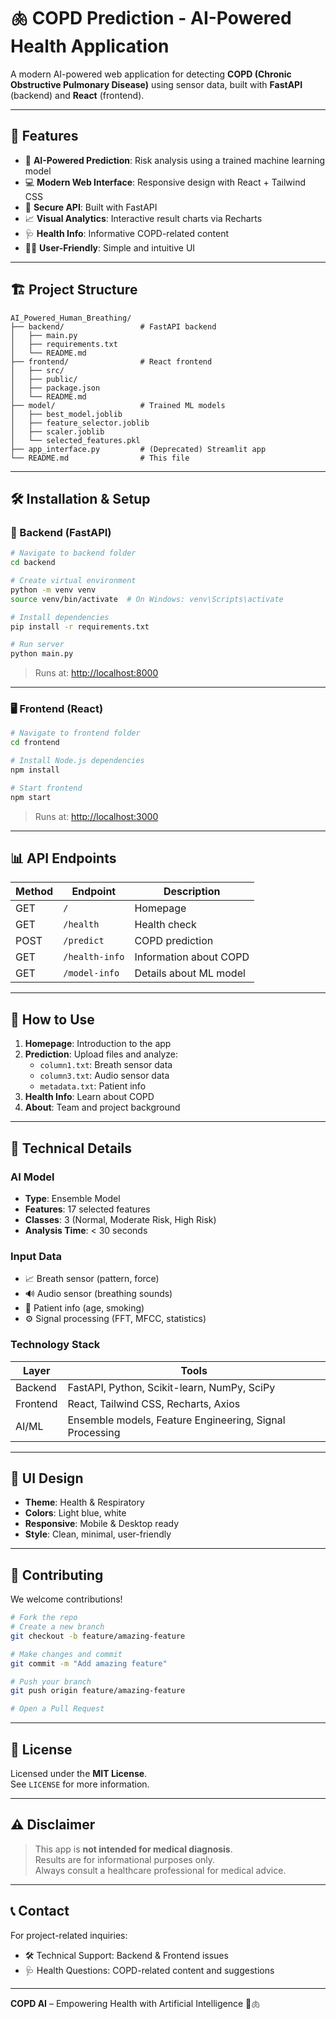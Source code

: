 # 🫁 COPD Prediction - AI-Powered Health Application

A modern AI-powered web application for detecting **COPD (Chronic Obstructive Pulmonary Disease)** using sensor data, built with **FastAPI** (backend) and **React** (frontend).

---

## 🚀 Features

- 🤖 **AI-Powered Prediction**: Risk analysis using a trained machine learning model  
- 💻 **Modern Web Interface**: Responsive design with React + Tailwind CSS  
- 🔐 **Secure API**: Built with FastAPI  
- 📈 **Visual Analytics**: Interactive result charts via Recharts  
- 🩺 **Health Info**: Informative COPD-related content  
- 👨‍⚕️ **User-Friendly**: Simple and intuitive UI

---

## 🏗️ Project Structure

```
AI_Powered_Human_Breathing/
├── backend/                 # FastAPI backend
│   ├── main.py
│   ├── requirements.txt
│   └── README.md
├── frontend/                # React frontend
│   ├── src/
│   ├── public/
│   ├── package.json
│   └── README.md
├── model/                   # Trained ML models
│   ├── best_model.joblib
│   ├── feature_selector.joblib
│   ├── scaler.joblib
│   └── selected_features.pkl
├── app_interface.py         # (Deprecated) Streamlit app
└── README.md                # This file
```

---

## 🛠️ Installation & Setup

### 🔧 Backend (FastAPI)

```bash
# Navigate to backend folder
cd backend

# Create virtual environment
python -m venv venv
source venv/bin/activate  # On Windows: venv\Scripts\activate

# Install dependencies
pip install -r requirements.txt

# Run server
python main.py
```

> Runs at: [http://localhost:8000](http://localhost:8000)

---

### 🖥️ Frontend (React)

```bash
# Navigate to frontend folder
cd frontend

# Install Node.js dependencies
npm install

# Start frontend
npm start
```

> Runs at: [http://localhost:3000](http://localhost:3000)

---

## 📊 API Endpoints

| Method | Endpoint         | Description                    |
|--------|------------------|--------------------------------|
| GET    | `/`              | Homepage                       |
| GET    | `/health`        | Health check                   |
| POST   | `/predict`       | COPD prediction                |
| GET    | `/health-info`   | Information about COPD         |
| GET    | `/model-info`    | Details about ML model         |

---

## 🎯 How to Use

1. **Homepage**: Introduction to the app  
2. **Prediction**: Upload files and analyze:
   - `column1.txt`: Breath sensor data  
   - `column3.txt`: Audio sensor data  
   - `metadata.txt`: Patient info  
3. **Health Info**: Learn about COPD  
4. **About**: Team and project background

---

## 🔬 Technical Details

### AI Model
- **Type**: Ensemble Model  
- **Features**: 17 selected features  
- **Classes**: 3 (Normal, Moderate Risk, High Risk)  
- **Analysis Time**: < 30 seconds

### Input Data
- 📈 Breath sensor (pattern, force)
- 🔊 Audio sensor (breathing sounds)
- 🧍 Patient info (age, smoking)
- ⚙️ Signal processing (FFT, MFCC, statistics)

### Technology Stack

| Layer     | Tools                                              |
|-----------|----------------------------------------------------|
| Backend   | FastAPI, Python, Scikit-learn, NumPy, SciPy        |
| Frontend  | React, Tailwind CSS, Recharts, Axios               |
| AI/ML     | Ensemble models, Feature Engineering, Signal Processing |

---

## 🎨 UI Design

- **Theme**: Health & Respiratory
- **Colors**: Light blue, white
- **Responsive**: Mobile & Desktop ready
- **Style**: Clean, minimal, user-friendly

---

## 🤝 Contributing

We welcome contributions!  

```bash
# Fork the repo
# Create a new branch
git checkout -b feature/amazing-feature

# Make changes and commit
git commit -m "Add amazing feature"

# Push your branch
git push origin feature/amazing-feature

# Open a Pull Request
```

---

## 📄 License

Licensed under the **MIT License**.  
See `LICENSE` for more information.

---

## ⚠️ Disclaimer

> This app is **not intended for medical diagnosis**.  
> Results are for informational purposes only.  
> Always consult a healthcare professional for medical advice.

---

## 📞 Contact

For project-related inquiries:

- 🛠️ Technical Support: Backend & Frontend issues  
- 🩺 Health Questions: COPD-related content and suggestions

---

**COPD AI** – Empowering Health with Artificial Intelligence 🧠🫁
